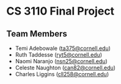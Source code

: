 # CS 3110 Final Project

## Team Members
- Temi Adebowale (ta375@cornell.edu)
- Ruth Taddesse (ryt5@cornell.edu)
- Naomi Naranjo (nsn25@cornell.edu)
- Celeste Naughton (can82@cornell.edu)
- Charles Liggins (cll258@cornell.edu)
